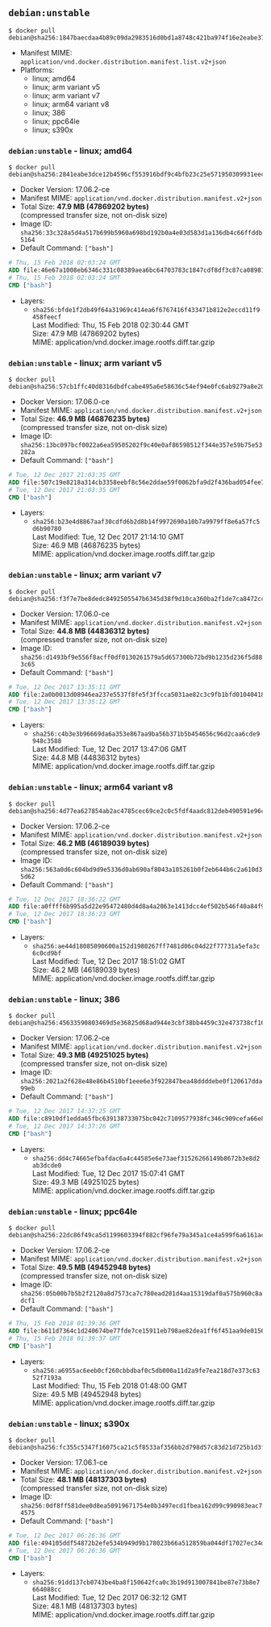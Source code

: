 ## `debian:unstable`

```console
$ docker pull debian@sha256:1847baecdaa4b89c09da2983516d0bd1a8748c421ba974f16e2eabe37766e579
```

-	Manifest MIME: `application/vnd.docker.distribution.manifest.list.v2+json`
-	Platforms:
	-	linux; amd64
	-	linux; arm variant v5
	-	linux; arm variant v7
	-	linux; arm64 variant v8
	-	linux; 386
	-	linux; ppc64le
	-	linux; s390x

### `debian:unstable` - linux; amd64

```console
$ docker pull debian@sha256:2841eabe3dce12b4596cf553916bdf9c4bfb23c25e571950309931eec80b98ea
```

-	Docker Version: 17.06.2-ce
-	Manifest MIME: `application/vnd.docker.distribution.manifest.v2+json`
-	Total Size: **47.9 MB (47869202 bytes)**  
	(compressed transfer size, not on-disk size)
-	Image ID: `sha256:33c328a5d4a517b699b5960a698bd192b0a4e03d583d1a136db4c66ffddb5164`
-	Default Command: `["bash"]`

```dockerfile
# Thu, 15 Feb 2018 02:03:24 GMT
ADD file:46e67a1008eb6346c331c08389aea6bc64703783c1847cdf8df3c87ca0898138 in / 
# Thu, 15 Feb 2018 02:03:24 GMT
CMD ["bash"]
```

-	Layers:
	-	`sha256:bfde1f2db49f64a31969c414ea6f6767416f433471b812e2eccd11f9458feecf`  
		Last Modified: Thu, 15 Feb 2018 02:30:44 GMT  
		Size: 47.9 MB (47869202 bytes)  
		MIME: application/vnd.docker.image.rootfs.diff.tar.gzip

### `debian:unstable` - linux; arm variant v5

```console
$ docker pull debian@sha256:57cb1ffc40d8316dbdfcabe495a6e58636c54ef94e0fc6ab9279a8e2000190e7
```

-	Docker Version: 17.06.0-ce
-	Manifest MIME: `application/vnd.docker.distribution.manifest.v2+json`
-	Total Size: **46.9 MB (46876235 bytes)**  
	(compressed transfer size, not on-disk size)
-	Image ID: `sha256:13bc097bcf0022a6ea59505202f9c40e0af86598512f344e357e59b75e53282a`
-	Default Command: `["bash"]`

```dockerfile
# Tue, 12 Dec 2017 21:03:35 GMT
ADD file:507c19e8218a314cb3358eebf8c56e2ddae59f0062bfa9d2f436bad054fee79c in / 
# Tue, 12 Dec 2017 21:03:35 GMT
CMD ["bash"]
```

-	Layers:
	-	`sha256:b23e4d8867aaf30cdfd6b2d8b14f9972690a10b7a9979ff8e6a57fc5d6b90780`  
		Last Modified: Tue, 12 Dec 2017 21:14:10 GMT  
		Size: 46.9 MB (46876235 bytes)  
		MIME: application/vnd.docker.image.rootfs.diff.tar.gzip

### `debian:unstable` - linux; arm variant v7

```console
$ docker pull debian@sha256:f3f7e7be8dedc8492505547b6345d38f9d10ca360ba2f1de7ca8472ccdad0b4d
```

-	Docker Version: 17.06.0-ce
-	Manifest MIME: `application/vnd.docker.distribution.manifest.v2+json`
-	Total Size: **44.8 MB (44836312 bytes)**  
	(compressed transfer size, not on-disk size)
-	Image ID: `sha256:d1493bf9e556f8acff0df0130261579a5d657300b72bd9b1235d236f5d883c65`
-	Default Command: `["bash"]`

```dockerfile
# Tue, 12 Dec 2017 13:35:11 GMT
ADD file:2a0b0013d08946ea237e5537f8fe5f3ffcca5031ae82c3c9fb1bfd010404181b in / 
# Tue, 12 Dec 2017 13:35:12 GMT
CMD ["bash"]
```

-	Layers:
	-	`sha256:c4b3e3b96669da6a353e867aa9ba56b371b5b454656c96d2caa6cde9948c3588`  
		Last Modified: Tue, 12 Dec 2017 13:47:06 GMT  
		Size: 44.8 MB (44836312 bytes)  
		MIME: application/vnd.docker.image.rootfs.diff.tar.gzip

### `debian:unstable` - linux; arm64 variant v8

```console
$ docker pull debian@sha256:4d77ea627854ab2ac4785cec69ce2c0c5fdf4aadc812deb490591e96c7eb316d
```

-	Docker Version: 17.06.2-ce
-	Manifest MIME: `application/vnd.docker.distribution.manifest.v2+json`
-	Total Size: **46.2 MB (46189039 bytes)**  
	(compressed transfer size, not on-disk size)
-	Image ID: `sha256:563a0d6c604bd9d9e5336d0ab690af8043a105261b0f2eb644b6c2a610d35d62`
-	Default Command: `["bash"]`

```dockerfile
# Tue, 12 Dec 2017 18:36:22 GMT
ADD file:a0ffff6b995a5d22e95472480d4d8a4a2063e1413dcc4ef502b546f40a84f9a0 in / 
# Tue, 12 Dec 2017 18:36:23 GMT
CMD ["bash"]
```

-	Layers:
	-	`sha256:ae44d18085090600a152d1980267ff7481d06c04d22f77731a5efa3c6c0cd9bf`  
		Last Modified: Tue, 12 Dec 2017 18:51:02 GMT  
		Size: 46.2 MB (46189039 bytes)  
		MIME: application/vnd.docker.image.rootfs.diff.tar.gzip

### `debian:unstable` - linux; 386

```console
$ docker pull debian@sha256:45633590803469d5e36825d68ad944e3cbf38bb4459c32e473738cf16d0b9274
```

-	Docker Version: 17.06.2-ce
-	Manifest MIME: `application/vnd.docker.distribution.manifest.v2+json`
-	Total Size: **49.3 MB (49251025 bytes)**  
	(compressed transfer size, not on-disk size)
-	Image ID: `sha256:2021a2f628e48e86b4510bf1eee6e3f922847bea48ddddebe0f120617dda99eb`
-	Default Command: `["bash"]`

```dockerfile
# Tue, 12 Dec 2017 14:37:25 GMT
ADD file:c8910df1edda65fbc639138733075bc042c7109577938fc346c909cefa66e895 in / 
# Tue, 12 Dec 2017 14:37:26 GMT
CMD ["bash"]
```

-	Layers:
	-	`sha256:dd4c74665efbafdac6a4c44585e6e73aef31526266149b8672b3e8d2ab3dcde0`  
		Last Modified: Tue, 12 Dec 2017 15:07:41 GMT  
		Size: 49.3 MB (49251025 bytes)  
		MIME: application/vnd.docker.image.rootfs.diff.tar.gzip

### `debian:unstable` - linux; ppc64le

```console
$ docker pull debian@sha256:22dc86f49ca5d1199603394f882cf96fe79a345a1ce4a599f6a6161ac9dd8f30
```

-	Docker Version: 17.06.2-ce
-	Manifest MIME: `application/vnd.docker.distribution.manifest.v2+json`
-	Total Size: **49.5 MB (49452948 bytes)**  
	(compressed transfer size, not on-disk size)
-	Image ID: `sha256:05b00b7b5b2f2120a8d7573ca7c780ead201d4aa15319daf0a575b960c8adcf1`
-	Default Command: `["bash"]`

```dockerfile
# Thu, 15 Feb 2018 01:39:36 GMT
ADD file:b611d7364c1d240674be77fde7ce15911eb798ae82dea1ff6f451aa9de01561a in / 
# Thu, 15 Feb 2018 01:39:37 GMT
CMD ["bash"]
```

-	Layers:
	-	`sha256:a6955ac6eeb0cf260cbbdbaf0c5db000a11d2a9fe7ea218d7e373c6352f7193a`  
		Last Modified: Thu, 15 Feb 2018 01:48:00 GMT  
		Size: 49.5 MB (49452948 bytes)  
		MIME: application/vnd.docker.image.rootfs.diff.tar.gzip

### `debian:unstable` - linux; s390x

```console
$ docker pull debian@sha256:fc355c5347f16075ca21c5f8533af356bb2d798d57c83d21d725b1d3ffef72ac
```

-	Docker Version: 17.06.1-ce
-	Manifest MIME: `application/vnd.docker.distribution.manifest.v2+json`
-	Total Size: **48.1 MB (48137303 bytes)**  
	(compressed transfer size, not on-disk size)
-	Image ID: `sha256:0df8ff581dee0d8ea50919671754e0b3497ecd1fbea162d99c990983eac74575`
-	Default Command: `["bash"]`

```dockerfile
# Tue, 12 Dec 2017 06:26:36 GMT
ADD file:494105ddf54872b2efe534b949d9b178023b66a512859ba044df17027ec34d5a in / 
# Tue, 12 Dec 2017 06:26:36 GMT
CMD ["bash"]
```

-	Layers:
	-	`sha256:91dd137cb0743be4ba8f150642fca0c3b19d913007841be87e73b8e7664088cc`  
		Last Modified: Tue, 12 Dec 2017 06:32:12 GMT  
		Size: 48.1 MB (48137303 bytes)  
		MIME: application/vnd.docker.image.rootfs.diff.tar.gzip

